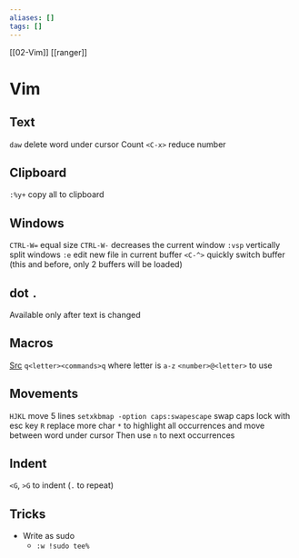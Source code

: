 ```yaml
---
aliases: []
tags: [] 
---
```

[[02-Vim]]
[[ranger]]
# Vim
## Text
`daw` delete word under cursor
Count `<C-x>` reduce number
## Clipboard
`:%y+` copy all to clipboard
## Windows
`CTRL-W=` equal size
`CTRL-W-` decreases the current window
`:vsp` vertically split windows
`:e` edit new file in current buffer
`<C-^>` quickly switch buffer (this and before, only 2 buffers will be loaded)
## dot `.`
Available only after text is changed
## Macros
[Src](https://vim.fandom.com/wiki/Macros)
`q<letter><commands>q` where letter is `a-z`
`<number>@<letter>` to use
## Movements
`HJKL` move 5 lines
`setxkbmap -option caps:swapescape`  swap caps lock with esc key
`R` replace more char
`*` to highlight all occurrences and move between word under cursor
	Then use `n` to next occurrences
## Indent
`<G`, `>G` to indent (`.` to repeat)

## Tricks
- Write as sudo
	- `:w !sudo tee%`